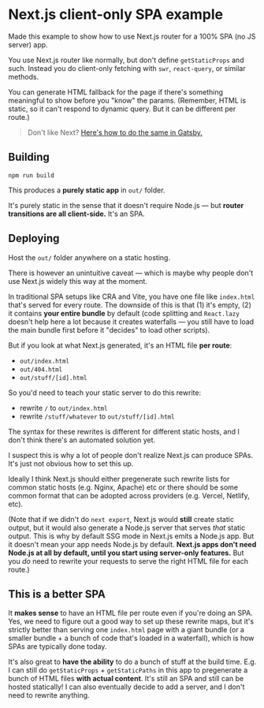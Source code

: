 # Next.js client-only SPA example

Made this example to show how to use Next.js router for a 100% SPA (no JS server) app.

You use Next.js router like normally, but don't define `getStaticProps` and such. Instead you do client-only fetching with `swr`, `react-query`, or similar methods.

You can generate HTML fallback for the page if there's something meaningful to show before you "know" the params. (Remember, HTML is static, so it can't respond to dynamic query. But it can be different per route.)

> Don't like Next? [Here's how to do the same in Gatsby.](https://www.gatsbyjs.com/docs/how-to/routing/client-only-routes-and-user-authentication/)

## Building

```
npm run build
```

This produces a **purely static app** in `out/` folder.

It's purely static in the sense that it doesn't require Node.js — but **router transitions are all client-side.** It's an SPA.

## Deploying

Host the `out/` folder anywhere on a static hosting.

There is however an unintuitive caveat — which is maybe why people don't use Next.js widely this way at the moment.

In traditional SPA setups like CRA and Vite, you have one file like `index.html` that's served for every route. The downside of this is that (1) it's empty, (2) it contains **your entire bundle** by default (code splitting and `React.lazy` doesn't help here a lot because it creates waterfalls — you still have to load the main bundle first before it "decides" to load other scripts).

But if you look at what Next.js generated, it's an HTML file **per route**:

- `out/index.html`
- `out/404.html`
- `out/stuff/[id].html`

So you'd need to teach your static server to do this rewrite:

- rewrite `/` to `out/index.html`
- rewrite `/stuff/whatever` to `out/stuff/[id].html`

The syntax for these rewrites is different for different static hosts, and I don't think there's an automated solution yet.

I suspect this is why a lot of people don't realize Next.js can produce SPAs. It's just not obvious how to set this up.

Ideally I think Next.js should either pregenerate such rewrite lists for common static hosts (e.g. Nginx, Apache) etc or there should be some common format that can be adopted across providers (e.g. Vercel, Netlify, etc).

(Note that if we didn't do `next export`, Next.js would **still** create static output, but it would also generate a Node.js server that serves *that* static output. This is why by default SSG mode in Next.js emits a Node.js app. But it doesn't mean your app needs Node.js by default. **Next.js apps don't need Node.js at all by default, until you start using server-only features.** But you *do* need to rewrite your requests to serve the right HTML file for each route.)

## This is a better SPA

It **makes sense** to have an HTML file per route even if you're doing an SPA. Yes, we need to figure out a good way to set up these rewrite maps, but it's strictly better than serving one `index.html` page with a giant bundle (or a smaller bundle + a bunch of code that's loaded in a waterfall), which is how SPAs are typically done today.

It's also great to **have the ability** to do a bunch of stuff at the build time. E.g. I can still do `getStaticProps` + `getStaticPaths` in this app to pregenerate a bunch of HTML files **with actual content**. It's still an SPA and still can be hosted statically! I can also eventually decide to add a server, and I don't need to rewrite anything.

